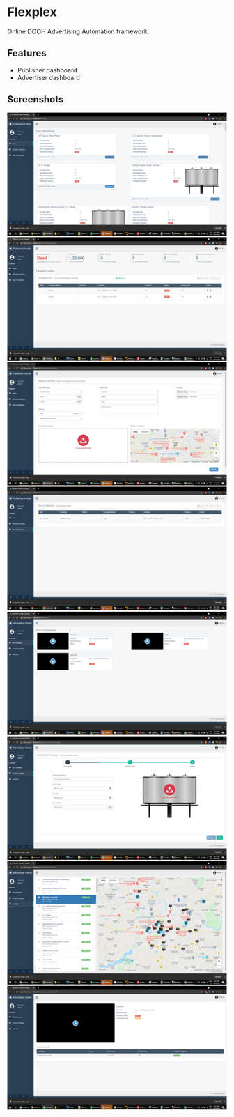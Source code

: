 
# Flexplex
Online DOOH Advertising Automation framework.

## Features
- Publisher dashboard 
- Advertiser dashboard 

## Screenshots
![alt text](https://github.com/rushi-t/flexplex/blob/master/screenshots/Screenshot%20(1).png?raw=true)
![alt text](https://github.com/rushi-t/flexplex/blob/master/screenshots/Screenshot%20(2).png?raw=true)
![alt text](https://github.com/rushi-t/flexplex/blob/master/screenshots/Screenshot%20(3).png?raw=true)
![alt text](https://github.com/rushi-t/flexplex/blob/master/screenshots/Screenshot%20(4).png?raw=true)
![alt text](https://github.com/rushi-t/flexplex/blob/master/screenshots/Screenshot%20(5).png?raw=true)
![alt text](https://github.com/rushi-t/flexplex/blob/master/screenshots/Screenshot%20(6).png?raw=true)
![alt text](https://github.com/rushi-t/flexplex/blob/master/screenshots/Screenshot%20(7).png?raw=true)
![alt text](https://github.com/rushi-t/flexplex/blob/master/screenshots/Screenshot%20(8).png?raw=true)
